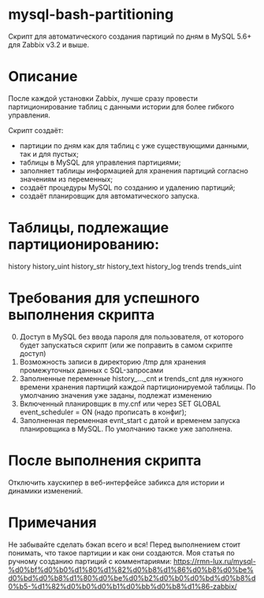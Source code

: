 # mysql-bash-partitioning
Скрипт для автоматического создания партиций по дням в MySQL 5.6+ для Zabbix v3.2 и выше.

# Описание
После каждой установки Zabbix, лучше сразу провести партиционирование таблиц с данными истории для более гибкого управления.

Скрипт создаёт:
- партиции по дням как для таблиц с уже существующими данными, так и для пустых;
- таблицы в MySQL для управления партициями;
- заполняет таблицы информацией для хранения партиций согласно значениям из переменных;
- создаёт процедуры MySQL по созданию и удалению партиций;
- создаёт планировщик для автоматического запуска.

# Таблицы, подлежащие партиционированию:
history
history_uint
history_str
history_text
history_log
trends
trends_uint

# Требования для успешного выполнения скрипта
0) Доступ в MySQL без ввода пароля для пользователя, от которого будет запускаться скрипт (или же поправить в самом скрипте доступ)
1) Возможность записи в директорию /tmp для хранения промежуточных данных с SQL-запросами
2) Заполненные переменные history_..._cnt и trends_cnt для нужного времени хранения партиций каждой партиционируемой таблицы. По умолчанию значения уже заданы, подлежат изменению
3) Включенный планировщик в my.cnf или через SET GLOBAL event_scheduler = ON (надо прописать в конфиг);
4) Заполненная переменная evnt_start с датой и временем запуска планировщика в MySQL. По умолчанию также уже заполнена.

# После выполнения скрипта
Отключить хаускипер в веб-интерфейсе забикса для истории и динамики изменений.

# Примечания
Не забывайте сделать бэкап всего и вся! Перед выполнением стоит понимать, что такое партиции и как они создаются. Моя статья по ручному созданию партиций с комментариями: https://rmn-lux.ru/mysql-%d0%bf%d0%b0%d1%80%d1%82%d0%b8%d1%86%d0%b8%d0%be%d0%bd%d0%b8%d1%80%d0%be%d0%b2%d0%b0%d0%bd%d0%b8%d0%b5-%d1%82%d0%b0%d0%b1%d0%bb%d0%b8%d1%86-zabbix/
